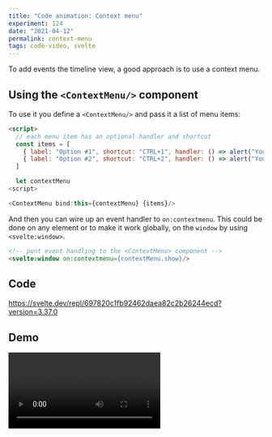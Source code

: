 ```yaml
---
title: "Code animation: Context menu"
experiment: 124
date: "2021-04-12"
permalink: context-menu
tags: code-video, svelte
---
```


To add events the timeline view, a good approach is to use a context menu.

## Using the `<ContextMenu/>` component

To use it you define a `<ContextMenu/>` and pass it a list of menu items:

```html
<script>
  // each menu item has an optional handler and shortcut
  const items = [
    { label: "Option #1", shortcut: "CTRL+1", handler: () => alert("You clicked option #1") },
    { label: "Option #2", shortcut: "CTRL+2", handler: () => alert("You clicked option #2") },
  ]

  let contextMenu
<script>

<ContextMenu bind:this={contextMenu} {items}/>
```

And then you can wire up an event handler to `on:contextmenu`. This could be done on any element or to make it work globally, on the `window` by using `<svelte:window>`.

```html
<!-- punt event handling to the <ContextMenu> component -->
<svelte:window on:contextmenu={contextMenu.show}/>
```

## Code

https://svelte.dev/repl/697820c1fb92462daea82c2b26244ecd?version=3.37.0

## Demo

<video controls src="https://res.cloudinary.com/dzwnkx0mk/video/upload/v1618257613/1000experiments.dev/context-menu_axch2i.mp4"/>

## Notes

- Alternatively, it could be implemented as an action.
